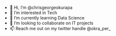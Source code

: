 - 👋 Hi, I’m @chrisgeorgeokurapa
- 👀 I’m interested in Tech
- 🌱 I’m currently learning Data Science 
- 💞️ I’m looking to collaborate on IT projects
- 📫 Reach me out on my twitter handle @okra_per_

<!---
chrisgeorgeokurapa/chrisgeorgeokurapa is a ✨ special ✨ repository because its `README.md` (this file) appears on your GitHub profile.
You can click the Preview link to take a look at your changes.
--->
